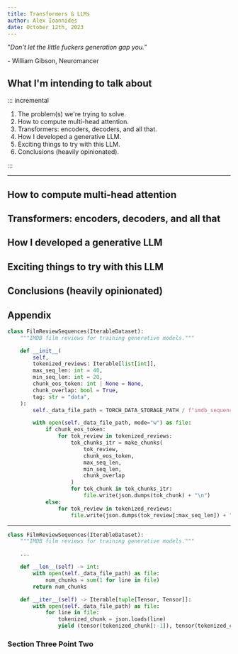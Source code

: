 ```yaml
---
title: Transformers & LLMs
author: Alex Ioannides
date: October 12th, 2023
---
```


"*Don't let the little fuckers generation gap you.*"

\- William Gibson, Neuromancer

## What I'm intending to talk about

::: incremental

1. The problem(s) we're trying to solve.
2. How to compute multi-head attention.
3. Transformers: encoders, decoders, and all that.
4. How I developed a generative LLM.
5. Exciting things to try with this LLM.
6. Conclusions (heavily opinionated).

:::

---

<!-- A nice schematic of words to tokens, to embeddings, to context-aware embeddings. -->

## How to compute multi-head attention

<!-- step-through notebook code -->

## Transformers: encoders, decoders, and all that

<!--
- how to build an encoder using multi-head attention
- encoders vs. decoders
- generative LLMs vs. non-generative LLMs
-->

## How I developed a generative LLM

<!--
- the dataset
- preparing the data - tokenisation
- preparing the data - PyTorch DataLoaders
- an aside on GPUs
- benchmark - training an RNN.
- using a generative model to generate text, given a prompt. 
- training a transformer-decoder.
-->

## Exciting things to try with this LLM

<!--
- semantic search
- sentiment classification
-->

## Conclusions (heavily opinionated)

<!--
- We have achieved full AutoNLP.
- This is alchemy, not physics.
- Emergent capabilities is probably a fallacy.
- But it has been shown that deep learning can grok...
- ... but for now probably just VERY useful stochastic parrots.
-->


## Appendix

```python
class FilmReviewSequences(IterableDataset):
    """IMDB film reviews for training generative models."""

    def __init__(
        self,
        tokenized_reviews: Iterable[list[int]],
        max_seq_len: int = 40,
        min_seq_len: int = 20,
        chunk_eos_token: int | None = None,
        chunk_overlap: bool = True,
        tag: str = "data",
    ):
        self._data_file_path = TORCH_DATA_STORAGE_PATH / f"imdb_sequences_{tag}.json"

        with open(self._data_file_path, mode="w") as file:
            if chunk_eos_token:
                for tok_review in tokenized_reviews:
                    tok_chunks_itr = make_chunks(
                        tok_review,
                        chunk_eos_token,
                        max_seq_len,
                        min_seq_len,
                        chunk_overlap
                    )
                    for tok_chunk in tok_chunks_itr:
                        file.write(json.dumps(tok_chunk) + "\n")
            else:
                for tok_review in tokenized_reviews:
                    file.write(json.dumps(tok_review[:max_seq_len]) + "\n")

```

---

```python
class FilmReviewSequences(IterableDataset):
    """IMDB film reviews for training generative models."""

    ...

    def __len__(self) -> int:
        with open(self._data_file_path) as file:
            num_chunks = sum(1 for line in file)
        return num_chunks

    def __iter__(self) -> Iterable[tuple[Tensor, Tensor]]:
        with open(self._data_file_path) as file:
            for line in file:
                tokenized_chunk = json.loads(line)
                yield (tensor(tokenized_chunk[:-1]), tensor(tokenized_chunk[1:]))
```

### Section Three Point Two
